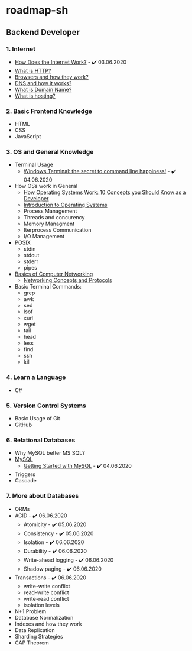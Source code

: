 # roadmap-sh
## Backend Developer
### 1. Internet
* [How Does the Internet Work?](https://web.stanford.edu/class/msande91si/www-spr04/readings/week1/InternetWhitepaper.htm) - :heavy_check_mark: 03.06.2020
* [What is HTTP?](https://developer.mozilla.org/en-US/docs/Web/HTTP/Overview)
* [Browsers and how they work?](https://www.html5rocks.com/en/tutorials/internals/howbrowserswork/)
* [DNS and how it works?](https://www.cloudflare.com/learning/dns/what-is-dns/)
* [What is Domain Name?](https://cs.stanford.edu/people/eroberts/courses/cs181/projects/the-domain-name-system/what.html)
* [What is hosting?](https://en.wikipedia.org/wiki/Web_hosting_service)
### 2. Basic Frontend Knowledge
* HTML
* CSS
* JavaScript
### 3. OS and General Knowledge
* Terminal Usage
  - [Windows Terminal: the secret to command line happiness!](https://www.youtube.com/watch?v=2dsnwlnNBzs) - :heavy_check_mark: 04.06.2020
* How OSs work in General
  - [How Operating Systems Work: 10 Concepts you Should Know as a Developer](https://medium.com/cracking-the-data-science-interview/how-operating-systems-work-10-concepts-you-should-know-as-a-developer-8d63bb38331f)
  - [Introduction to Operating Systems](https://www.udacity.com/course/introduction-to-operating-systems--ud923)
  - Process Management
  - Threads and concurency
  - Memory Managment
  - Iterprocess Communication
  - I/O Management
* [POSIX](https://en.wikipedia.org/wiki/POSIX)
  - stdin
  - stdout
  - stderr
  - pipes
* [Basics of Computer Networking](https://www.geeksforgeeks.org/basics-computer-networking/)
  - [Networking Concepts and Protocols](https://app.pluralsight.com/library/courses/comptia-network-plus-networking-concepts/table-of-contents)
* Basic Terminal Commands:
  - grep
  - awk
  - sed
  - lsof
  - curl
  - wget
  - tail
  - head
  - less
  - find
  - ssh
  - kill
### 4. Learn a Language
* C#
### 5. Version Control Systems
* Basic Usage of Git
* GitHub
### 6. Relational Databases
* Why MySQL better MS SQL?
* [MySQL](https://dev.mysql.com/doc/)
  - [Getting Started with MySQL](https://dev.mysql.com/doc/mysql-getting-started/en/) - :heavy_check_mark: 04.06.2020
* Triggers
* Cascade
### 7. More about Databases
* ORMs
* ACID - :heavy_check_mark: 06.06.2020
  - Atomicity - :heavy_check_mark: 05.06.2020
  - Consistency - :heavy_check_mark: 05.06.2020
  - Isolation - :heavy_check_mark: 06.06.2020
  - Durability - :heavy_check_mark: 06.06.2020
  - Write-ahead logging - :heavy_check_mark: 06.06.2020
  - Shadow paging - :heavy_check_mark: 06.06.2020
* Transactions - :heavy_check_mark: 06.06.2020
  - write-write conflict
  - read-write conflict
  - write-read conflict
  - isolation levels
* N+1 Problem
* Database Normalization
* Indexes and how they work
* Data Replication
* Sharding Strategies
* CAP Theorem

  
